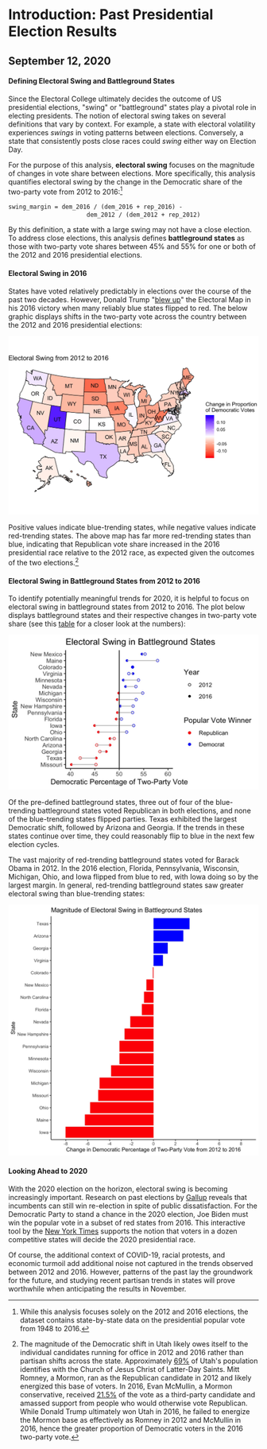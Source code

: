 # Introduction: Past Presidential Election Results
## September 12, 2020

#### Defining Electoral Swing and Battleground States

Since the Electoral College ultimately decides the outcome of US presidential elections, "swing" or "battleground" states play a pivotal role in electing presidents. The notion of electoral swing takes on several definitions that vary by context. For example, a state with electoral volatility experiences *swings* in voting patterns between elections. Conversely, a state that consistently posts close races could *swing* either way on Election Day. 

For the purpose of this analysis, **electoral swing** focuses on the magnitude of changes in vote share between elections. More specifically, this analysis quantifies electoral swing by the change in the Democratic share of the two-party vote from 2012 to 2016:[^1]

```
swing_margin = dem_2016 / (dem_2016 + rep_2016) - 
                      dem_2012 / (dem_2012 + rep_2012)

```

By this definition, a state with a large swing may not have a close election. To address close elections, this analysis defines **battleground states** as those with two-party vote shares between 45% and 55% for one or both of the 2012 and 2016 presidential elections.

#### Electoral Swing in 2016

States have voted relatively predictably in elections over the course of the past two decades. However, Donald Trump "[blew up](https://www.politico.com/news/magazine/2020/02/07/election-2020-new-electoral-map-110496)" the Electoral Map in his 2016 victory when many reliably blue states flipped to red. The below graphic displays shifts in the two-party vote across the country between the 2012 and 2016 presidential elections: 

![](../figures/intro/swing_map.jpg)

Positive values indicate blue-trending states, while negative values indicate red-trending states. The above map has far more red-trending states than blue, indicating that Republican vote share increased in the 2016 presidential race relative to the 2012 race, as expected given the outcomes of the two elections.[^bignote]

#### Electoral Swing in Battleground States from 2012 to 2016

To identify potentially meaningful trends for 2020, it is helpful to focus on electoral swing in battleground states from 2012 to 2016. The plot below displays battleground states and their respective changes in two-party vote share (see this  [table](../figures/intro/swing_table.html) for a closer look at the numbers):

![](../figures/intro/swing_point_line.jpg)

Of the pre-defined battleground states, three out of four of the blue-trending battleground states voted Republican in both elections, and none of the blue-trending states flipped parties. Texas exhibited the largest Democratic shift, followed by Arizona and Georgia. If the trends in these states continue over time, they could reasonably flip to blue in the next few election cycles. 

The vast majority of red-trending battleground states voted for Barack Obama in 2012. In the 2016 election, Florida, Pennsylvania, Wisconsin, Michigan, Ohio, and Iowa flipped from blue to red, with Iowa doing so by the largest margin. In general, red-trending battleground states saw greater electoral swing than blue-trending states:

![](../figures/intro/swing_bars.jpg)

#### Looking Ahead to 2020

With the 2020 election on the horizon, electoral swing is becoming increasingly important. Research on past elections by [Gallup](https://news.gallup.com/poll/313079/mood-doesn-bright-incumbents-win.aspx) reveals that incumbents can still win re-election in spite of public dissatisfaction. For the Democratic Party to stand a chance in the 2020 election, Joe Biden must win the popular vote in a subset of red states from 2016. This interactive tool by the [New York Times](https://www.nytimes.com/interactive/2020/us/elections/election-states-biden-trump.html) supports the notion that voters in a dozen competitive states will decide the 2020 presidential race.

Of course, the additional context of COVID-19, racial protests, and economic turmoil add additional noise not captured in the trends observed between 2012 and 2016. However, patterns of the past lay the groundwork for the future, and studying recent partisan trends in states will prove worthwhile when anticipating the results in November.


[^1]: While this analysis focuses solely on the 2012 and 2016 elections, the dataset contains state-by-state data on the presidential popular vote from 1948 to 2016.
[^bignote]: The magnitude of the Democratic shift in Utah likely owes itself to the individual candidates running for office in 2012 and 2016 rather than partisan shifts across the state. Approximately [69%](https://newsroom.churchofjesuschrist.org/facts-and-statistics/state/utah) of Utah's population identifies with the Church of Jesus Christ of Latter-Day Saints. Mitt Romney, a Mormon, ran as the Republican candidate in 2012 and likely energized this base of voters. In 2016, Evan McMullin, a Mormon conservative, received [21.5%](https://www.270towin.com/states/Utah) of the vote as a third-party candidate and amassed support from people who would otherwise vote Republican. While Donald Trump ultimately won Utah in 2016, he failed to energize the Mormon base as effectively as Romney in 2012 and McMullin in 2016, hence the greater proportion of Democratic voters in the 2016 two-party vote.
